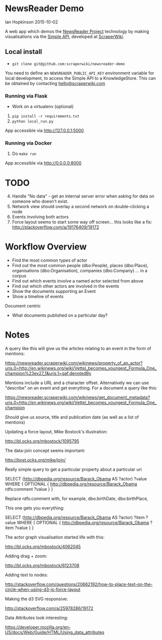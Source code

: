 # NewsReader Demo
 Ian Hopkinson 2015-10-02

 A web app which demos the [NewsReader Project](http://www.newsreader-project.eu/) technology by making visualisations via the [Simple API](https://newsreader.scraperwiki.com/), developed at [ScraperWiki](https://scraperwiki.com). 

## Local install

* `git clone git@github.com:scraperwiki/newsreader-demo`

You need to define an `NEWSREADER_PUBLIC_API_KEY` environment variable for local development, to access the
Simple API to a KnowledgeStore. This can be obtained by contacting hello@scraperwiki.com

### Running via Flask

* Work on a virtualenv (optional)
1. `pip install -r requirements.txt`
2. `python local_run.py`

App accessible via http://127.0.0.1:5000

### Running via Docker

1. Do `make run`

App accessible via http://0.0.0.0:8000

# TODO

4. Handle "No data" - get an internal server error when asking for data on someone who doesn't exist.
5. Network view should overlay a second network on double-clicking a node
8. Events involving both actors 
7. Force layout seems to start some way off screen... this looks like a fix: http://stackoverflow.com/a/19176409/19172

# Workflow Overview

* Find the most common types of actor
* Find out the most common people (dbo:People), places (dbo:Place), organisations (dbo:Organisation), companies (dbo:Company) ... in a corpus
* Find out which events involve a named actor selected from above
* Find out which other actors are involved in the events
* Show the documents supporting an Event
* Show a timeline of events

Document centric

* What documents published on a particular day?


# Notes

A query like this will give us the articles relating to an event in the form of mentions:

https://newsreader.scraperwiki.com/wikinews/property_of_an_actor?uris.0=http://en.wikinews.org/wiki/Vettel_becomes_youngest_Formula_One_champion%23ev27_1&uris.1=gaf:denotedBy

Mentions include a URL and a character offset. Alternatively we can use "describe" on an event and get everything. For a document a query like this:

https://newsreader.scraperwiki.com/wikinews/get_document_metadata?uris.0=http://en.wikinews.org/wiki/Vettel_becomes_youngest_Formula_One_champion

Should give us source, title and publication date (as well as a list of mentions)


Updating a force layout, Mike Bostock's illustration:

http://bl.ocks.org/mbostock/1095795

The data-join concept seems important:

http://bost.ocks.org/mike/join/

Really simple query to get a particular property about a particular uri

SELECT (<http://dbpedia.org/resource/Barack_Obama> AS ?actor) ?value
WHERE {
  OPTIONAL { <http://dbpedia.org/resource/Barack_Obama> rdfs:comment ?value }
}

Replace rdfs:comment with, for example, dbo:birthDate, dbo:birthPlace,

This one gets you everything:

SELECT (<http://dbpedia.org/resource/Barack_Obama> AS ?actor) ?item ?value
WHERE {
  OPTIONAL { <http://dbpedia.org/resource/Barack_Obama> ?item ?value }
}

The actor graph visualisation started life with this:

http://bl.ocks.org/mbostock/4062045

Adding drag + zoom:

http://bl.ocks.org/mbostock/6123708

Adding text to nodes:

http://stackoverflow.com/questions/20662192/how-to-place-text-on-the-circle-when-using-d3-js-force-layout

Making the d3 SVG responsive:

http://stackoverflow.com/a/25978286/19172

Data Attributes look interesting:

https://developer.mozilla.org/en-US/docs/Web/Guide/HTML/Using_data_attributes